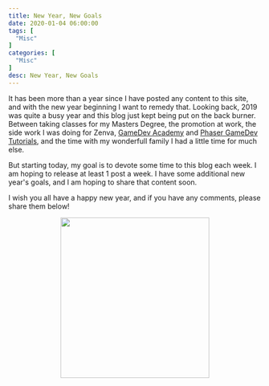 ```yaml
---
title: New Year, New Goals
date: 2020-01-04 06:00:00
tags: [
  "Misc"
]
categories: [
  "Misc"
]
desc: New Year, New Goals
---
```


It has been more than a year since I have posted any content to this site, and with the new year beginning I want to remedy that. Looking back, 2019 was quite a busy year and this blog just kept being put on the back burner. Between taking classes for my Masters Degree, the promotion at work, the side work I was doing for Zenva, <a href="https://gamedevacademy.org/" target="_blank">GameDev Academy</a> and <a href="https://phasertutorials.com/" target="_blank">Phaser GameDev Tutorials</a>, and the time with my wonderfull family I had a little time for much else.

But starting today, my goal is to devote some time to this blog each week. I am hoping to release at least 1 post a week. I have some additional new year's goals, and I am hoping to share that content soon.

I wish you all have a happy new year, and if you have any comments, please share them below!

<div class="separator" style="clear: both; text-align: center;">
<a href="http://4.bp.blogspot.com/-bVkAkUoSUCU/VoFsD9K9TxI/AAAAAAAAAcg/BbDe4ae89Ms/s1600/Happy-New-Year.png" imageanchor="1" style="margin-left: 1em; margin-right: 1em;"><img border="0" height="320" src="https://4.bp.blogspot.com/-bVkAkUoSUCU/VoFsD9K9TxI/AAAAAAAAAcg/BbDe4ae89Ms/s320/Happy-New-Year.png" width="296" /></a></div>
